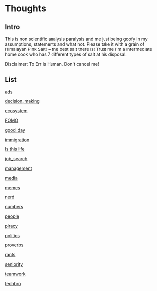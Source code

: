 # Thoughts

## Intro

This is non scientific analysis paralysis and me just being goofy in my assumptions, statements and what not. 
Please take it with a grain of Himalayan Pink Salt! ~ the best salt there is! Trust me I'm a intermediate home cook who has 7 different types of salt at his disposal.

Disclaimer: To Err Is Human. Don't cancel me!

## List

[ads](thoughts/ads.md)

[decision_making](decision_making.md)

[ecosystem](../thoughts/ecosystem.md)

[FOMO](../thoughts/FOMO.md)

[good_day](good_day.md)

[immigration](immigration.md)

[Is this life](../thoughts/Is_this_life.md)

[job_search](job_search.md)

[management](management.md)

[media](../thoughts/media.md)

[memes](../thoughts/memes.md)

[nerd](../thoughts/nerd.md)

[numbers](../thoughts/numbers.md)

[people](../thoughts/people.md)

[piracy](piracy.md)

[politics](../thoughts/politics.md)

[proverbs](../thoughts/proverbs.md)

[rants](../thoughts/rants.md)

[seniority](seniority.md)

[teamwork](teamwork.md)

[techbro](techbro.md)
